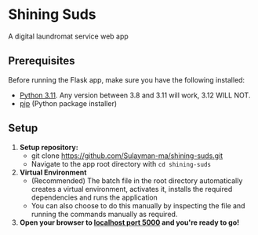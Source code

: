 # Shining Suds
A digital laundromat service web app
## Prerequisites

Before running the Flask app, make sure you have the following installed:

- [Python 3.11](https://www.python.org/downloads/). Any version between 3.8 and 3.11 will work, 3.12 WILL NOT.
- [pip](https://pip.pypa.io/en/stable/installation/) (Python package installer)

## Setup

1. **Setup repository:**
   - git clone https://github.com/Sulayman-ma/shining-suds.git
   - Navigate to the app root directory with `cd shining-suds`
2. **Virtual Environment**
   - (Recommended) The batch file in the root directory automatically creates a virtual environment, activates it, installs the required dependencies and runs the application
   - You can also choose to do this manually by inspecting the file and running the commands manually as required.
3. **Open your browser to [localhost port 5000](http://localhost:5000) and you're ready to go!**
